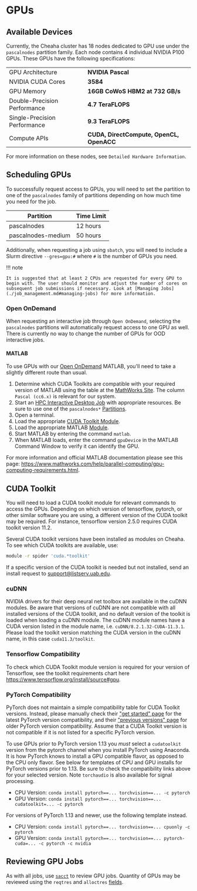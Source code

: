 # GPUs

## Available Devices

Currently, the Cheaha cluster has 18 nodes dedicated to GPU use under the `pascalnodes` partition family. Each node contains 4 individual NVIDIA P100 GPUs. These GPUs have the following specifications:

|                              |                                          |
| ---------------------------- | ---------------------------------------- |
| GPU Architecture             | **NVIDIA Pascal**                        |
| NVIDIA CUDA Cores            | **3584**                                 |
| GPU Memory                   | **16GB CoWoS HBM2 at 732 GB/s**          |
| Double-Precision Performance | **4.7 TeraFLOPS**                        |
| Single-Precision Performance | **9.3 TeraFLOPS**                        |
| Compute APIs                 | **CUDA, DirectCompute, OpenCL, OpenACC** |

For more information on these nodes, see `Detailed Hardware Information`.

## Scheduling GPUs

To successfully request access to GPUs, you will need to set the partition to one of the `pascalnodes` family of partitions depending on how much time you need for the job.

| Partition          | Time Limit |
| ------------------ | ---------- |
| pascalnodes        | 12 hours   |
| pascalnodes-medium | 50 hours   |

Additionally, when requesting a job using `sbatch`, you will need to include a Slurm directive `--gres=gpu:#` where `#` is the number of GPUs you need.

<!-- markdownlint-disable MD046 -->
!!! note

    It is suggested that at least 2 CPUs are requested for every GPU to begin with. The user should monitor and adjust the number of cores on subsequent job submissions if necessary. Look at [Managing Jobs](./job_management.md#managing-jobs) for more information.
<!-- markdownlint-enable MD046 -->

### Open OnDemand

When requesting an interactive job through `Open OnDemand`, selecting the `pascalnodes` partitions will automatically request access to one GPU as well. There is currently no way to change the number of GPUs for OOD interactive jobs.

#### MATLAB

To use GPUs with our [Open OnDemand](../open_ondemand/ood_interactive.md) MATLAB, you'll need to take a slightly different route than usual.

1. Determine which CUDA Toolkits are compatible with your required version of MATLAB using the table at the [MathWorks Site](https://www.mathworks.com/help/releases/R2021b/parallel-computing/gpu-support-by-release.html). The column `Pascal (cc6.x)` is relevant for our system.
2. Start an [HPC Interactive Desktop Job](../open_ondemand/ood_interactive.md) with appropriate resources. Be sure to use one of the `pascalnodes*` [Partitions](#scheduling-gpus).
3. Open a terminal.
4. Load the appropriate [CUDA Toolkit Module](#cuda-toolkit).
5. Load the appropriate MATLAB [Module](../software/modules.md).
6. Start MATLAB by entering the command `matlab`.
7. When MATLAB loads, enter the command `gpuDevice` in the MATLAB Command Window to verify it can identify the GPU.

For more information and official MATLAB documentation please see this page: <https://www.mathworks.com/help/parallel-computing/gpu-computing-requirements.html>.

## CUDA Toolkit

You will need to load a CUDA toolkit module for relevant commands to access the GPUs. Depending on which version of tensorflow, pytorch, or other similar software you are using, a different version of the CUDA toolkit may be required. For instance, tensorflow version 2.5.0 requires CUDA toolkit version 11.2.

Several CUDA toolkit versions have been installed as modules on Cheaha. To see which CUDA toolkits are available, use:

``` bash
module -r spider 'cuda.*toolkit'
```

If a specific version of the CUDA toolkit is needed but not installed, send an install request to <support@listserv.uab.edu>.

### cuDNN

NVIDIA drivers for their deep neural net toolbox are available in the cuDNN modules. Be aware that versions of cuDNN are not compatible with all installed versions of the CUDA toolkit, and no default version of the toolkit is loaded when loading a cuDNN module. The cuDNN module names have a CUDA version listed in the module name, i.e. `cuDNN/8.2.1.32-CUDA-11.3.1`. Please load the toolkit version matching the CUDA version in the cuDNN name, in this case `cuda11.3/toolkit`.

### Tensorflow Compatibility

To check which CUDA Toolkit module version is required for your version of Tensorflow, see the toolkit requirements chart here <https://www.tensorflow.org/install/source#gpu>.

### PyTorch Compatibility

PyTorch does not maintain a simple compatibility table for CUDA Toolkit versions. Instead, please manually check their ["get started" page](https://pytorch.org/get-started/locally/#start-locally) for the latest PyTorch version compatibility, and their ["previous versions" page](https://pytorch.org/get-started/previous-versions/) for older PyTorch version compatibility. Assume that a CUDA Toolkit version is not compatible if it is not listed for a specific PyTorch version.

To use GPUs prior to PyTorch version 1.13 you _must_ select a `cudatoolkit` version from the pytorch channel when you install PyTorch using Anaconda. It is how PyTorch knows to install a GPU compatible flavor, as opposed to the CPU only flavor. See below for templates of CPU and GPU installs for PyTorch versions prior to 1.13. Be sure to check the compatibility links above for your selected version. Note `torchaudio` is also available for signal processing.

- CPU Version: `conda install pytorch==... torchvision==... -c pytorch`
- GPU Version: `conda install pytorch==... torchvision==... cudatoolkit=... -c pytorch`

For versions of PyTorch 1.13 and newer, use the following template instead.

- CPU Version: `conda install pytorch==... torchvision==... cpuonly -c pytorch`
- GPU Version: `conda install pytorch==... torchvision==... pytorch-cuda=... -c pytorch -c nvidia`

## Reviewing GPU Jobs

As with all jobs, use [`sacct`](job_management.md#reviewing-past-jobs-with-sacct) to review GPU jobs. Quantity of GPUs may be reviewed using the `reqtres` and `alloctres` [fields](job_management.md#sacct-fields).
